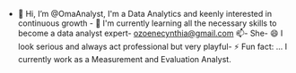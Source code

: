 - 👋 Hi, I’m @OmaAnalyst,
I'm a Data Analytics and keenly interested in continuous growth - 👀
I'm currently learning all the necessary skills to become a data analyst expert-
ozoenecynthia@gmail.com 📫-
She- 😄
I look serious and always act professional but very playful- ⚡ Fun fact: ...
I currently work as a Measurement and Evaluation Analyst.
<!---
OmaAnalyst/OmaAnalyst is a ✨ special ✨ repository because its `README.md` (this file) appears on your GitHub profile.
You can click the Preview link to take a look at your changes.
--->
